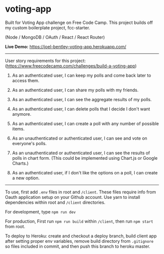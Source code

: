 # voting-app
Built for Voting App challenge on Free Code Camp. This project builds off my custom boilerplate project, fcc-starter.

(Node / MongoDB / OAuth / React / React Router)

**Live Demo:** https://joel-bentley-voting-app.herokuapp.com/

---

User story requirements for this project: (<https://www.freecodecamp.com/challenges/build-a-voting-app>)

1. As an authenticated user, I can keep my polls and come back later to access them.

2. As an authenticated user, I can share my polls with my friends.

3. As an authenticated user, I can see the aggregate results of my polls.

4. As an authenticated user, I can delete polls that I decide I don't want anymore.

5. As an authenticated user, I can create a poll with any number of possible items.

6. As an unauthenticated or authenticated user, I can see and vote on everyone's polls.

7. As an unauthenticated or authenticated user, I can see the results of polls in chart form. (This could be implemented using Chart.js or Google Charts.)

8. As an authenticated user, if I don't like the options on a poll, I can create a new option.

---

To use, first add `.env` files in root and `/client`. These files require info from Oauth application setup on your Github account.
Use yarn to install dependencies within root and `/client` directories.

For development, type `npm run dev`

For production, First run `npm run build` within `/client`, then run `npm start` from root.

To deploy to Heroku: create and checkout a deploy branch, build client app after setting proper env variables, remove build directory from `.gitignore` so files included in commit, and then push this branch to heroku master.
